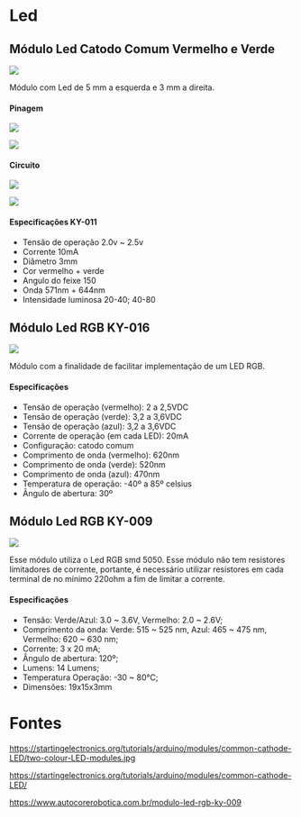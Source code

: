 # Led 

## Módulo Led Catodo Comum Vermelho e Verde 

![](https://startingelectronics.org/tutorials/arduino/modules/common-cathode-LED/two-colour-LED-modules.jpg)

Módulo com Led de 5 mm a esquerda e 3 mm a direita.

#### Pinagem 

![](https://startingelectronics.org/pinout/geekcreit-2-colour-LED-pinout/2-colour-led-module.jpg)

![](https://startingelectronics.org/pinout/geekcreit-2-colour-LED-pinout/2-colour-led-module-mini.jpg)

#### Circuito 

![](https://startingelectronics.org/pinout/geekcreit-2-colour-LED-pinout/2-colour-led-module-circuit.png)

![](https://startingelectronics.org/tutorials/arduino/modules/common-cathode-LED/2-colour-led-module-circuit.png)

#### Especificações KY-011 

- Tensão de operação 	  2.0v ~ 2.5v
- Corrente	            10mA
- Diâmetro	            3mm
- Cor                   vermelho + verde 
- Angulo do feixe     	150
- Onda	                571nm + 644nm
- Intensidade luminosa	20-40; 40-80

## Módulo Led RGB KY-016

![](http://blogmasterwalkershop.com.br/wp-content/uploads/2018/06/img00_como_usar_com_arduino_modulo_led_rgb_ky-016_uno_mega_2560_leonardo_nano.png)

Módulo com a finalidade de facilitar implementação de um LED RGB. 

#### Especificações

- Tensão de operação (vermelho):      2 a 2,5VDC
- Tensão de operação (verde):         3,2 a 3,6VDC
- Tensão de operação (azul):          3,2 a 3,6VDC
- Corrente de operação (em cada LED): 20mA
- Configuração:                       catodo comum
- Comprimento de onda (vermelho):     620nm
- Comprimento de onda (verde):        520nm
- Comprimento de onda (azul):         470nm
- Temperatura de operação:            -40º a 85º celsius
- Ângulo de abertura:                 30º

## Módulo Led RGB KY-009

![](https://arduinomodules.info/wp-content/uploads/KY-009_RGB_full_color_LED_SMD_arduino_module-240x240.jpg)

Esse módulo utiliza o Led RGB smd 5050. Esse módulo não tem resistores limitadores de corrente, portante, é necessário utilizar resistores em cada terminal de no mínimo 220ohm a fim de limitar a corrente. 

#### Especificações

- Tensão: Verde/Azul:          3.0 ~ 3.6V, Vermelho: 2.0 ~ 2.6V;
- Comprimento da onda: Verde:  515 ~ 525 nm, Azul: 465 ~ 475 nm, Vermelho: 620 ~ 630 nm;
- Corrente:                    3 x 20 mA;
- Ângulo de abertura:          120º;
- Lumens:                      14 Lumens;
- Temperatura Operação:       -30 ~ 80°C;
- Dimensões:                   19x15x3mm


# Fontes 

https://startingelectronics.org/tutorials/arduino/modules/common-cathode-LED/two-colour-LED-modules.jpg

https://startingelectronics.org/tutorials/arduino/modules/common-cathode-LED/

https://www.autocorerobotica.com.br/modulo-led-rgb-ky-009
